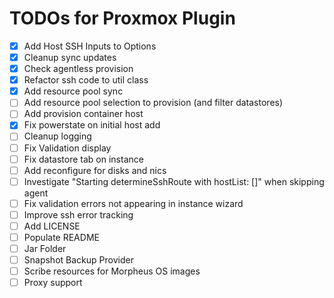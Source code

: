 # TODOs for Proxmox Plugin

- [X] Add Host SSH Inputs to Options
- [X] Cleanup sync updates
- [X] Check agentless provision
- [X] Refactor ssh code to util class
- [X] Add resource pool sync
- [ ] Add resource pool selection to provision (and filter datastores)
- [ ] Add provision container host
- [X] Fix powerstate on initial host add
- [ ] Cleanup logging
- [ ] Fix Validation display
- [ ] Fix datastore tab on instance 
- [ ] Add reconfigure for disks and nics
- [ ] Investigate "Starting determineSshRoute with hostList: []" when skipping agent
- [ ] Fix validation errors not appearing in instance wizard
- [ ] Improve ssh error tracking
- [ ] Add LICENSE
- [ ] Populate README
- [ ] Jar Folder
- [ ] Snapshot Backup Provider
- [ ] Scribe resources for Morpheus OS images
- [ ] Proxy support